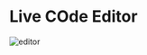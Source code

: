 # Live COde Editor

![editor](https://github.com/user-attachments/assets/8a5d27d6-a3bb-4fc5-a2d1-1568d4fd689e)
